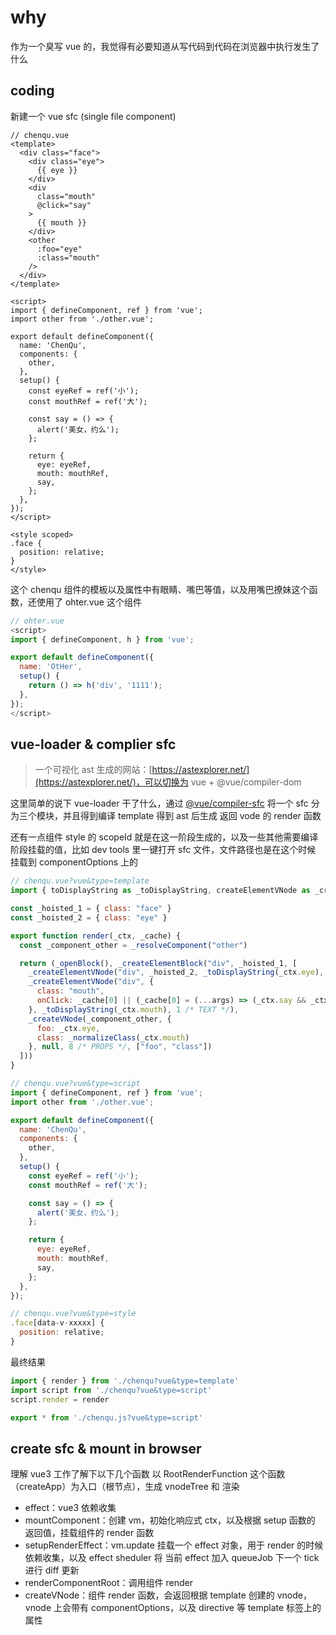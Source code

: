 # why

作为一个臭写 vue 的，我觉得有必要知道从写代码到代码在浏览器中执行发生了什么

## coding

新建一个 vue sfc (single file component)

```vue
// chenqu.vue
<template>
  <div class="face">
    <div class="eye">
      {{ eye }}
    </div>
    <div
      class="mouth"
      @click="say"
    >
      {{ mouth }}
    </div>
    <other
      :foo="eye"
      :class="mouth"
    />
  </div>
</template>

<script>
import { defineComponent, ref } from 'vue';
import other from './other.vue';

export default defineComponent({
  name: 'ChenQu',
  components: {
    other,
  },
  setup() {
    const eyeRef = ref('小');
    const mouthRef = ref('大');

    const say = () => {
      alert('美女，约么');
    };

    return {
      eye: eyeRef,
      mouth: mouthRef,
      say,
    };
  },
});
</script>

<style scoped>
.face {
  position: relative;
}
</style>
```

这个 chenqu 组件的模板以及属性中有眼睛、嘴巴等值，以及用嘴巴撩妹这个函数，还使用了 ohter.vue 这个组件

```js
// ohter.vue
<script>
import { defineComponent, h } from 'vue';

export default defineComponent({
  name: 'OtHer',
  setup() {
    return () => h('div', '1111');
  },
});
</script>
```

## vue-loader & complier sfc

> 一个可视化 ast 生成的网站：[https://astexplorer.net/](https://astexplorer.net/)，可以切换为 vue + @vue/compiler-dom

这里简单的说下 vue-loader 干了什么，通过 [@vue/compiler-sfc](https://www.npmjs.com/package/@vue/compiler-sfc) 将一个 sfc 分为三个模块，并且得到编译 template 得到 ast 后生成 返回 vode 的 render  函数

还有一点组件 style 的 scopeId 就是在这一阶段生成的，以及一些其他需要编译阶段挂载的值，比如 dev tools 里一键打开 sfc 文件，文件路径也是在这个时候 挂载到 componentOptions 上的

```js
// chenqu.vue?vue&type=template
import { toDisplayString as _toDisplayString, createElementVNode as _createElementVNode, resolveComponent as _resolveComponent, normalizeClass as _normalizeClass, createVNode as _createVNode, openBlock as _openBlock, createElementBlock as _createElementBlock } from "vue"

const _hoisted_1 = { class: "face" }
const _hoisted_2 = { class: "eye" }

export function render(_ctx, _cache) {
  const _component_other = _resolveComponent("other")

  return (_openBlock(), _createElementBlock("div", _hoisted_1, [
    _createElementVNode("div", _hoisted_2, _toDisplayString(_ctx.eye), 1 /* TEXT */),
    _createElementVNode("div", {
      class: "mouth",
      onClick: _cache[0] || (_cache[0] = (...args) => (_ctx.say && _ctx.say(...args)))
    }, _toDisplayString(_ctx.mouth), 1 /* TEXT */),
    _createVNode(_component_other, {
      foo: _ctx.eye,
      class: _normalizeClass(_ctx.mouth)
    }, null, 8 /* PROPS */, ["foo", "class"])
  ]))
}
```

```js
// chenqu.vue?vue&type=script
import { defineComponent, ref } from 'vue';
import other from './other.vue';

export default defineComponent({
  name: 'ChenQu',
  components: {
    other,
  },
  setup() {
    const eyeRef = ref('小');
    const mouthRef = ref('大');

    const say = () => {
      alert('美女，约么');
    };

    return {
      eye: eyeRef,
      mouth: mouthRef,
      say,
    };
  },
});
```

```js
// chenqu.vue?vue&type=style
.face[data-v-xxxxx] {
  position: relative;
}
```

最终结果

```js
import { render } from './chenqu?vue&type=template'
import script from './chenqu?vue&type=script'
script.render = render

export * from './chenqu.js?vue&type=script'
```

## create sfc & mount in browser

理解 vue3 工作了解下以下几个函数
以 RootRenderFunction 这个函数（createApp）为入口（根节点），生成 vnodeTree 和 渲染

* effect：vue3 依赖收集
* mountComponent：创建 vm，初始化响应式 ctx，以及根据 setup 函数的 返回值，挂载组件的 render 函数
* setupRenderEffect：vm.update 挂载一个 effect 对象，用于 render 的时候依赖收集，以及 effect sheduler 将 当前 effect 加入 queueJob 下一个 tick 进行 diff 更新
* renderComponentRoot：调用组件 render
* createVNode：组件 render 函数，会返回根据 template 创建的 vnode， vnode 上会带有 componentOptions，以及 directive 等 template 标签上的属性
